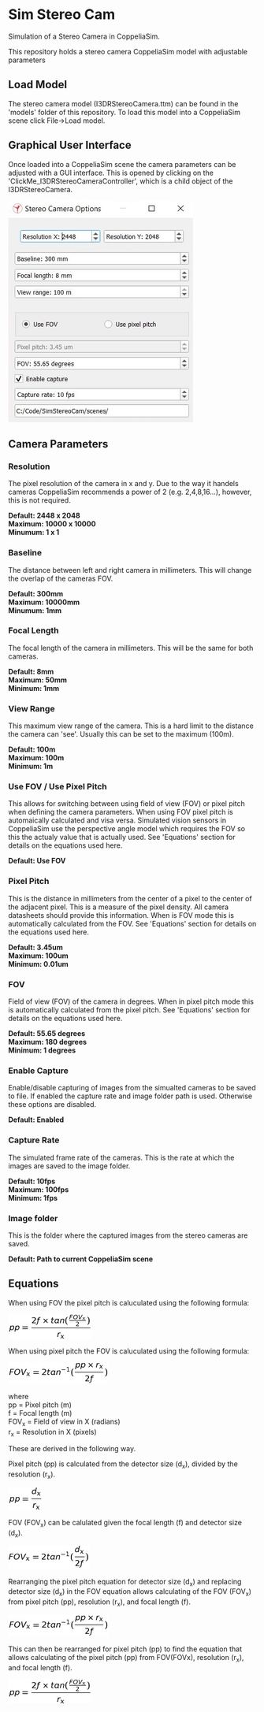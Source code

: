 # Sim Stereo Cam
Simulation of a Stereo Camera in CoppeliaSim. 

This repository holds a stereo camera CoppeliaSim model with adjustable parameters

## Load Model
The stereo camera model (I3DRStereoCamera.ttm) can be found in the 'models' folder of this repository.
To load this model into a CoppeliaSim scene click File->Load model.

## Graphical User Interface
Once loaded into a CoppeliaSim scene the camera parameters can be adjusted with a GUI interface.
This is opened by clicking on the 'ClickMe_I3DRStereoCameraController', which is a child object of the I3DRStereoCamera.

!["Stereo Camera Options GUI"](docs/github/images/StereoCameraOptions.jpg)

## Camera Parameters
### Resolution
The pixel resolution of the camera in x and y. Due to the way it handels cameras CoppeliaSim recommends a power of 2 (e.g. 2,4,8,16...), however, this is not required.

**Default: 2448 x 2048**  
**Maximum: 10000 x 10000**  
**Minumum: 1 x 1**

### Baseline
The distance between left and right camera in millimeters. This will change the overlap of the cameras FOV.

**Default: 300mm**  
**Maximum: 10000mm**  
**Minumum: 1mm**

### Focal Length
The focal length of the camera in millimeters. This will be the same for both cameras. 

**Default: 8mm**  
**Maximum: 50mm**  
**Minimum: 1mm**  

### View Range
This maximum view range of the camera. This is a hard limit to the distance the camera can 'see'. Usually this can be set to the maximum (100m).

**Default: 100m**  
**Maximum: 100m**  
**Minimum: 1m**  

### Use FOV / Use Pixel Pitch
This allows for switching between using field of view (FOV) or pixel pitch when defining the camera parameters. When using FOV pixel pitch is automaically calculated and visa versa. 
Simulated vision sensors in CoppeliaSim use the perspective angle model which requires the FOV so this the actualy value that is actually used. See 'Equations' section for details on the equations used here. 

**Default: Use FOV**  

### Pixel Pitch
This is the distance in millimeters from the center of a pixel to the center of the adjacent pixel. This is a measure of the pixel density. All camera datasheets should provide this information. When is FOV mode this is automatically calculated from the FOV. See 'Equations' section for details on the equations used here. 

**Default: 3.45um**  
**Maximum: 100um**  
**Minimum: 0.01um**  

### FOV
Field of view (FOV) of the camera in degrees. When in pixel pitch mode this is automatically calculated from the pixel pitch. See 'Equations' section for details on the equations used here. 

**Default: 55.65 degrees**  
**Maximum: 180 degrees**  
**Minimum: 1 degrees**  

### Enable Capture
Enable/disable capturing of images from the simualted cameras to be saved to file. If enabled the capture rate and image folder path is used. Otherwise these options are disabled.

**Default: Enabled**  

### Capture Rate
The simulated frame rate of the cameras. This is the rate at which the images are saved to the image folder.

**Default: 10fps**  
**Maximum: 100fps**  
**Minimum: 1fps**  

### Image folder
This is the folder where the captured images from the stereo cameras are saved. 

**Default: Path to current CoppeliaSim scene**  

## Equations
When using FOV the pixel pitch is caluculated using the following formula:

!["Pixel pitch formula"](docs/github/images/pp_equation.png)

When using pixel pitch the FOV is caluculated using the following formula:

!["FOV formula"](docs/github/images/fov_equation.png)

where   
pp = Pixel pitch (m)  
f = Focal length (m)  
FOV<sub>x</sub> = Field of view in X (radians)  
r<sub>x</sub> = Resolution in X (pixels)

These are derived in the following way.

Pixel pitch (pp) is calculated from the detector size (d<sub>x</sub>), divided by the resolution (r<sub>x</sub>).

!["Pixel pitch formula"](docs/github/images/pp_simple_equation.png)

FOV (FOV<sub>x</sub>) can be calulated given the focal length (f) and detector size (d<sub>x</sub>).

!["FOV formula"](docs/github/images/fov_simple_equation.png)

Rearranging the pixel pitch equation for detector size (d<sub>x</sub>) and replacing detector size (d<sub>x</sub>) in the FOV equation allows calculating of the FOV (FOV<sub>x</sub>) from pixel pitch (pp), resolution (r<sub>x</sub>), and focal length (f).

!["FOV formula"](docs/github/images/fov_equation.png)

This can then be rearranged for pixel pitch (pp) to find the equation that allows calculating of the pixel pitch (pp) from FOV(FOVx), resolution (r<sub>x</sub>), and focal length (f).

!["Pixel pitch formula"](docs/github/images/pp_equation.png)